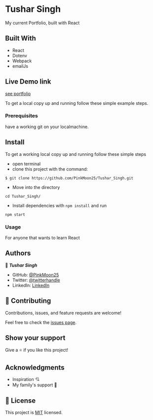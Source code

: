 # Tushar Singh
  
  My current Portfolio, built with React

## Built With

- React 
- Dotenv
- Webpack
- emailJs

## Live Demo link

[see portfolio](https://tusharsingh.tech/)


To get a local copy up and running follow these simple example steps.

### Prerequisites
have a working git on your localmachine.

## Install
To get a working local copy up and running follow these simple steps
- open terminal
- clone this project with the command:

```
$ git clone https://github.com/PinkMoon25/Tushar_Singh.git
```
- Move into the directory 

```
cd Tushar_Singh/
```
- Install dependencies with `npm install` and run 

```
npm start
```
### Usage
For anyone that wants to learn React


## Authors

👤 ***Tushar Singh***

- GitHub: [@PinkMoon25](https://github.com/PinkMoon25/)
- Twitter: [@twitterhandle](https://twitter.com/TusharS90674484)
- LinkedIn: [LinkedIn](https://www.linkedin.com/in/meet-tushar-singh/)

## 🤝 Contributing

Contributions, issues, and feature requests are welcome!

Feel free to check the [issues page](https://github.com/PinkMoon25/Tushar_Singh/issues).

## Show your support

Give a ⭐️ if you like this project!

## Acknowledgments

- Inspiration 💘
- My family's support 🙌

## 📝 License

This project is [MIT](./MIT.md) licensed.

